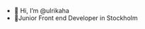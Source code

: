 - 👋 Hi, I’m @ulrikaha
- 🌱Junior Front end Developer in Stockholm


<!---
ulrikaha/ulrikaha is a ✨ special ✨ repository because its `README.md` (this file) appears on your GitHub profile.
You can click the Preview link to take a look at your changes.
--->
